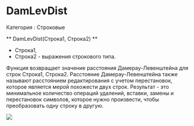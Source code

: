 ﻿
# DamLevDist

Категория : Строковые

** DamLevDist(Строка1, Строка2) **

* Строка1, 
* Строка2 - выражения строкового типа.

Функция возвращает значение расстояния Дамерау-Левенштейна для строк Строка1, Строка2. Расстояние Дамерау-Левенштейна также называют расстоянием редактирования с учетом перестановок, которое является мерой похожести двух строк. Результат - это минимальное количество операций удалений, вставки, замены и перестановок символов, которое нужно произвести, чтобы преобразовать одну строку в другую.

![](/mediatag>Строковые)

